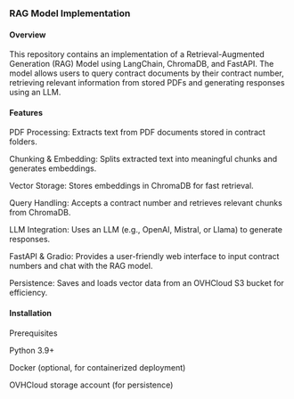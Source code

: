 ### RAG Model Implementation

#### Overview

This repository contains an implementation of a Retrieval-Augmented Generation (RAG) Model using LangChain, ChromaDB, and FastAPI. The model allows users to query contract documents by their contract number, retrieving relevant information from stored PDFs and generating responses using an LLM.

#### Features

PDF Processing: Extracts text from PDF documents stored in contract folders.

Chunking & Embedding: Splits extracted text into meaningful chunks and generates embeddings.

Vector Storage: Stores embeddings in ChromaDB for fast retrieval.

Query Handling: Accepts a contract number and retrieves relevant chunks from ChromaDB.

LLM Integration: Uses an LLM (e.g., OpenAI, Mistral, or Llama) to generate responses.

FastAPI & Gradio: Provides a user-friendly web interface to input contract numbers and chat with the RAG model.

Persistence: Saves and loads vector data from an OVHCloud S3 bucket for efficiency.

#### Installation

Prerequisites

Python 3.9+

Docker (optional, for containerized deployment)

OVHCloud storage account (for persistence)

